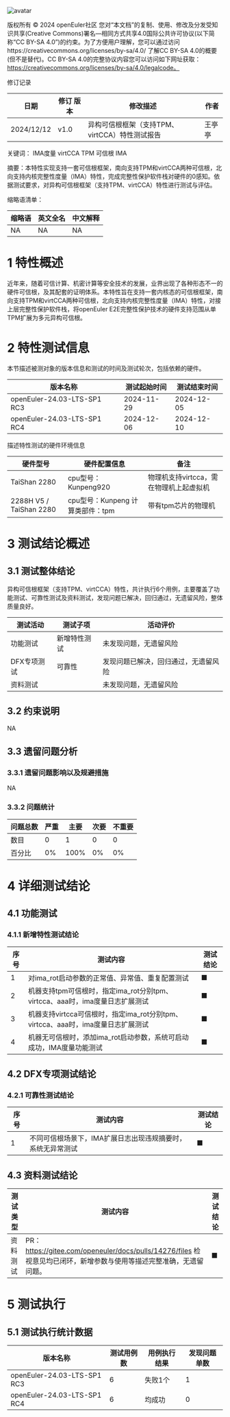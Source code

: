 ![avatar](../../images/openEuler.png)


版权所有 © 2024  openEuler社区
 您对“本文档”的复制、使用、修改及分发受知识共享(Creative Commons)署名—相同方式共享4.0国际公共许可协议(以下简称“CC BY-SA 4.0”)的约束。为了方便用户理解，您可以通过访问https://creativecommons.org/licenses/by-sa/4.0/ 了解CC BY-SA 4.0的概要 (但不是替代)。CC BY-SA 4.0的完整协议内容您可以访问如下网址获取：https://creativecommons.org/licenses/by-sa/4.0/legalcode。

修订记录

| 日期      | 修订   版本 | 修改描述                | 作者   |
| --------- | ----------- | ----------------------- | ------ |
| 2024/12/12 | v1.0        | 异构可信根框架（支持TPM、virtCCA）特性测试报告 | 王亭亭 |

关键词： IMA度量 virtCCA TPM 可信根 IMA

摘要：本特性实现支持一套可信根框架，南向支持TPM和virtCCA两种可信根，北向支持内核完整性度量（IMA）特性，完成完整性保护软件栈对硬件的0感知。依据测试要求，对异构可信根框架（支持TPM、virtCCA）特性进行测试与评估。

缩略语清单：

| 缩略语 | 英文全名 | 中文解释 |
| ------ | -------- | -------- |
|   NA     |     NA     |     NA     |

# 1     特性概述

近年来，随着可信计算、机密计算等安全技术的发展，业界出现了各种形态不一的硬件可信根，及其配套的证明体系。本特性旨在支持一套内核态的可信根框架，南向支持TPM和virtCCA两种可信根，北向支持内核完整性度量（IMA）特性，对接上层完整性保护软件栈，将openEuler E2E完整性保护技术的硬件支持范围从单TPM扩展为多元异构可信根。

# 2     特性测试信息

本节描述被测对象的版本信息和测试的时间及测试轮次，包括依赖的硬件。

| 版本名称                    | 测试起始时间 | 测试结束时间 |
| --------------------------- | ------------ | ------------ |
| openEuler-24.03-LTS-SP1 RC3 | 2024-11-29   | 2024-12-05   |
| openEuler-24.03-LTS-SP1 RC4 | 2024-12-06   | 2024-12-10   |

描述特性测试的硬件环境信息

| 硬件型号                  | 硬件配置信息                              | 备注                   |
| ------------------------ | ----------------------------------------- | ---------------------- |
| TaiShan 2280 | cpu型号：Kunpeng920 |    物理机支持virtcca，需在物理机上起虚拟机     |
| 2288H V5 / TaiShan 2280  | cpu型号：Kunpeng 计算类部件：tpm |    带有tpm芯片的物理机     |

# 3     测试结论概述

## 3.1   测试整体结论

异构可信根框架（支持TPM、virtCCA）特性，共计执行6个用例，主要覆盖了功能测试、可靠性测试及资料测试，发现问题已解决，回归通过，无遗留风险，整体质量良好。

| 测试活动 | 测试子项 | 活动评价 |
| ------- | -------- | ------- |
| 功能测试 | 新增特性测试 |  未发现问题，无遗留风险    |
| DFX专项测试 | 可靠性 | 发现问题已解决，回归通过，无遗留风险|
| 资料测试 |         |  未发现问题，无遗留风险       |

## 3.2   约束说明

NA

## 3.3   遗留问题分析

### 3.3.1 遗留问题影响以及规避措施

NA

### 3.3.2 问题统计

| 问题总数                    | 严重 | 主要       | 次要 | 不重要 |
| -------------- | ----- | ----------- | ------- | ------------ |
| 数目 |      0     | 1    |      0      | 0 |
| 百分比 |    0%  | 100% |    0%       | 0% |

# 4 详细测试结论

## 4.1 功能测试

### 4.1.1 新增特性测试结论
| 序号 | 测试内容 | 测试结论 |
| ------- | ------- | -------- |
|    1     |   对ima_rot启动参数的正常值、异常值、重复配置测试      |    ■      |
|    2     |   机器支持tpm可信根时，指定ima_rot分别tpm、virtcca、aaa时，ima度量日志扩展测试      |    ■      |
|    3     |   机器支持virtcca可信根时，指定ima_rot分别tpm、virtcca、aaa时，ima度量日志扩展测试 |    ■      |
|    4     |   机器无可信根时，添加ima_rot启动参数，系统可启动成功，IMA度量功能测试      |    ■      |


## 4.2 DFX专项测试结论

### 4.2.1 可靠性测试结论
| 序号 | 测试内容 | 测试结论 |
| ------- | ------- | -------- |
|    1     |   不同可信根场景下，IMA扩展日志出现违规摘要时，系统无异常测试      |    ■      |

## 4.3 资料测试结论
| 测试类型 | 测试内容 | 测试结论 |
| ------- | ------- | -------- |
|    资料测试     |   PR：https://gitee.com/openeuler/docs/pulls/14276/files 检视意见均已闭环，新增参数与使用等描述完整准确，无遗留问题。     |    ■      |

# 5     测试执行

## 5.1   测试执行统计数据

| 版本名称                    | 测试用例数 | 用例执行结果       | 发现问题单数 |
| --------------------------- | ---------- | ------------------ | ------------ |
| openEuler-24.03-LTS-SP1 RC3 |   6        | 失败1个 | 1            |
| openEuler-24.03-LTS-SP1 RC4 |   6        | 均成功    | 0            |

